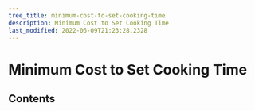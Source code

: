 ```yaml
---
tree_title: minimum-cost-to-set-cooking-time
description: Minimum Cost to Set Cooking Time
last_modified: 2022-06-09T21:23:28.2328
---
```


# Minimum Cost to Set Cooking Time

## Contents

